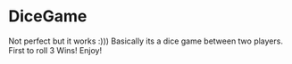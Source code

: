 # DiceGame
Not perfect but it works :)))
Basically its a dice game between two players.
First to roll 3 Wins!
Enjoy!
